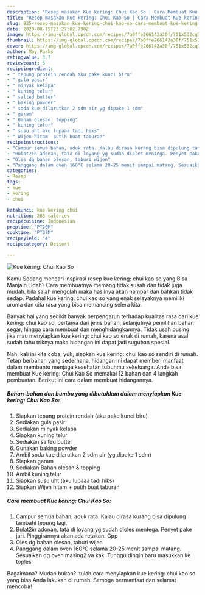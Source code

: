 ```yaml
---
description: "Resep masakan Kue kering: Chui Kao So | Cara Membuat Kue kering: Chui Kao So Yang Sedap"
title: "Resep masakan Kue kering: Chui Kao So | Cara Membuat Kue kering: Chui Kao So Yang Sedap"
slug: 825-resep-masakan-kue-kering-chui-kao-so-cara-membuat-kue-kering-chui-kao-so-yang-sedap
date: 2020-08-15T23:27:02.790Z
image: https://img-global.cpcdn.com/recipes/7a0ffe266142a30f/751x532cq70/kue-kering-chui-kao-so-foto-resep-utama.jpg
thumbnail: https://img-global.cpcdn.com/recipes/7a0ffe266142a30f/751x532cq70/kue-kering-chui-kao-so-foto-resep-utama.jpg
cover: https://img-global.cpcdn.com/recipes/7a0ffe266142a30f/751x532cq70/kue-kering-chui-kao-so-foto-resep-utama.jpg
author: May Parks
ratingvalue: 3.7
reviewcount: 5
recipeingredient:
- " tepung protein rendah aku pake kunci biru"
- " gula pasir"
- " minyak kelapa"
- " kuning telur"
- " salted butter"
- " baking powder"
- " soda kue dilarutkan 2 sdm air yg dipake 1 sdm"
- " garam"
- " Bahan olesan  topping"
- " kuning telur"
- " susu uht aku lupaaa tadi hiks"
- " Wijen hitam  putih buat taburan"
recipeinstructions:
- "Campur semua bahan, aduk rata. Kalau dirasa kurang bisa dipulung tambahi tepung lagi."
- "Bulat2in adonan, tata di loyang yg sudah dioles mentega. Penyet pake jari. Pinggirannya akan ada retakan. Gpp"
- "Oles dg bahan olesan, taburi wijen"
- "Panggang dalam oven 160°C selama 20-25 menit sampai matang. Sesuaikan dg oven masing2 ya kak. Tunggu dingin baru masukkan ke toples"
categories:
- Resep
tags:
- kue
- kering
- chui

katakunci: kue kering chui 
nutrition: 283 calories
recipecuisine: Indonesian
preptime: "PT20M"
cooktime: "PT37M"
recipeyield: "4"
recipecategory: Dessert

---
```



![Kue kering: Chui Kao So](https://img-global.cpcdn.com/recipes/7a0ffe266142a30f/751x532cq70/kue-kering-chui-kao-so-foto-resep-utama.jpg)

Kamu Sedang mencari inspirasi resep kue kering: chui kao so yang Bisa Manjain Lidah? Cara membuatnya memang tidak susah dan tidak juga mudah. bila salah mengolah maka hasilnya akan hambar dan bahkan tidak sedap. Padahal kue kering: chui kao so yang enak selayaknya memiliki aroma dan cita rasa yang bisa memancing selera kita.

Banyak hal yang sedikit banyak berpengaruh terhadap kualitas rasa dari kue kering: chui kao so, pertama dari jenis bahan, selanjutnya pemilihan bahan segar, hingga cara membuat dan menghidangkannya. Tidak usah pusing jika mau menyiapkan kue kering: chui kao so enak di rumah, karena asal sudah tahu triknya maka hidangan ini dapat jadi suguhan spesial.




Nah, kali ini kita coba, yuk, siapkan kue kering: chui kao so sendiri di rumah. Tetap berbahan yang sederhana, hidangan ini dapat memberi manfaat dalam membantu menjaga kesehatan tubuhmu sekeluarga. Anda bisa membuat Kue kering: Chui Kao So memakai 12 bahan dan 4 langkah pembuatan. Berikut ini cara dalam membuat hidangannya.

<!--inarticleads1-->

##### Bahan-bahan dan bumbu yang dibutuhkan dalam menyiapkan Kue kering: Chui Kao So:

1. Siapkan  tepung protein rendah (aku pake kunci biru)
1. Sediakan  gula pasir
1. Sediakan  minyak kelapa
1. Siapkan  kuning telur
1. Sediakan  salted butter
1. Gunakan  baking powder
1. Ambil  soda kue dilarutkan 2 sdm air (yg dipake 1 sdm)
1. Siapkan  garam
1. Sediakan  Bahan olesan &amp; topping
1. Ambil  kuning telur
1. Siapkan  susu uht (aku lupaaa tadi hiks)
1. Siapkan  Wijen hitam + putih buat taburan




<!--inarticleads2-->

##### Cara membuat Kue kering: Chui Kao So:

1. Campur semua bahan, aduk rata. Kalau dirasa kurang bisa dipulung tambahi tepung lagi.
1. Bulat2in adonan, tata di loyang yg sudah dioles mentega. Penyet pake jari. Pinggirannya akan ada retakan. Gpp
1. Oles dg bahan olesan, taburi wijen
1. Panggang dalam oven 160°C selama 20-25 menit sampai matang. Sesuaikan dg oven masing2 ya kak. Tunggu dingin baru masukkan ke toples




Bagaimana? Mudah bukan? Itulah cara menyiapkan kue kering: chui kao so yang bisa Anda lakukan di rumah. Semoga bermanfaat dan selamat mencoba!
